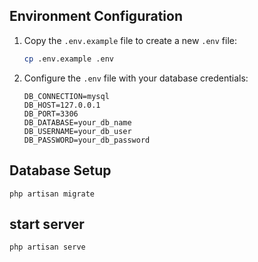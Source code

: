 ## Environment Configuration

1. Copy the `.env.example` file to create a new `.env` file:

    ```bash
    cp .env.example .env
    ```

2. Configure the `.env` file with your database credentials:

    ```dotenv
    DB_CONNECTION=mysql
    DB_HOST=127.0.0.1
    DB_PORT=3306
    DB_DATABASE=your_db_name
    DB_USERNAME=your_db_user
    DB_PASSWORD=your_db_password
    ```

## Database Setup

 ```
 php artisan migrate
 ```

## start server

 ```
 php artisan serve
 ```
